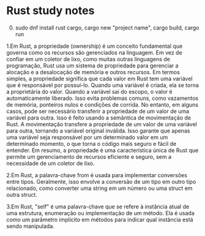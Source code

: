 # Rust study notes

0. sudo dnf install rust cargo, cargo new "project name", cargo build, cargo run


1.Em Rust, a propriedade (ownership) é um conceito fundamental que governa como os recursos são gerenciados na linguagem. Em vez de confiar em um coletor de lixo, como muitas outras linguagens de programação, Rust usa um sistema de propriedade para gerenciar a alocação e a desalocação de memória e outros recursos.
Em termos simples, a propriedade significa que cada valor em Rust tem uma variável que é responsável por possuí-lo. Quando uma variável é criada, ela se torna a proprietária do valor. Quando a variável sai do escopo, o valor é automaticamente liberado. Isso evita problemas comuns, como vazamentos de memória, ponteiros nulos e condições de corrida.
No entanto, em alguns casos, pode ser necessário transferir a propriedade de um valor de uma variável para outra. Isso é feito usando a semântica de movimentação de Rust. A movimentação transfere a propriedade de um valor de uma variável para outra, tornando a variável original inválida. Isso garante que apenas uma variável seja responsável por um determinado valor em um determinado momento, o que torna o código mais seguro e fácil de entender.
Em resumo, a propriedade é uma característica única de Rust que permite um gerenciamento de recursos eficiente e seguro, sem a necessidade de um coletor de lixo.

2.Em Rust, a palavra-chave from é usada para implementar conversões entre tipos. Geralmente, isso envolve a conversão de um tipo em outro tipo relacionado, como converter uma string em um número ou uma struct em outra struct.

3.Em Rust, "self" é uma palavra-chave que se refere à instância atual de uma estrutura, enumeração ou implementação de um método. Ela é usada como um parâmetro implícito em métodos para indicar qual instância está sendo manipulada.

